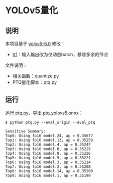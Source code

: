 
# YOLOv5量化
## 说明
本项目基于 [yolov5-6.0](https://github.com/ultralytics/yolov5/tree/v6.0) 修改：
- [#1](https://github.com/Tongkaio/yolov5_quant/pull/1)：输入输出改为仅动态batch，移除多余的节点

文件说明：
- 相关函数：quantize.py
- PTQ量化脚本：ptq.py

## 运行
运行 ptq.py，导出 ptq_yolovs5.onnx： 
```shell
$ python ptq.py --eval_origin --eval_ptq

Sensitive Summary:
Top0: Using fp16 model.24, ap = 0.35677
Top1: Using fp16 model.13, ap = 0.35259
Top2: Using fp16 model.4, ap = 0.35247
Top3: Using fp16 model.8, ap = 0.35229
Top4: Using fp16 model.0, ap = 0.35226
Top5: Using fp16 model.9, ap = 0.35221
Top6: Using fp16 model.3, ap = 0.35214
Top7: Using fp16 model.2, ap = 0.35208
Top8: Using fp16 model.14, ap = 0.35200
Top9: Using fp16 model.1, ap = 0.35199
```